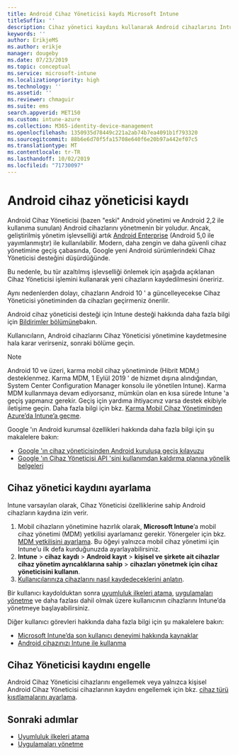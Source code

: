 ```yaml
---
title: Android Cihaz Yöneticisi kaydı Microsoft Intune
titleSuffix: ''
description: Cihaz yönetici kaydını kullanarak Android cihazlarını Intune 'a kaydetme.
keywords: ''
author: ErikjeMS
ms.author: erikje
manager: dougeby
ms.date: 07/23/2019
ms.topic: conceptual
ms.service: microsoft-intune
ms.localizationpriority: high
ms.technology: ''
ms.assetid: ''
ms.reviewer: chmaguir
ms.suite: ems
search.appverid: MET150
ms.custom: intune-azure
ms.collection: M365-identity-device-management
ms.openlocfilehash: 1350935d78449c221a2ab74b7ea4091b1f793320
ms.sourcegitcommit: 88b6e6d70f5fa15708e640f6e20b97a442ef07c5
ms.translationtype: MT
ms.contentlocale: tr-TR
ms.lasthandoff: 10/02/2019
ms.locfileid: "71730097"
---
```

# <a name="android-device-administrator-enrollment"></a>Android cihaz yöneticisi kaydı

Android Cihaz Yöneticisi (bazen "eski" Android yönetimi ve Android 2,2 ile kullanıma sunulan) Android cihazlarını yönetmenin bir yoludur. Ancak, geliştirilmiş yönetim işlevselliği artık [Android Enterprise](https://www.android.com/enterprise/management/) (Android 5,0 ile yayımlanmıştır) ile kullanılabilir. Modern, daha zengin ve daha güvenli cihaz yönetimine geçiş çabasında, Google yeni Android sürümlerindeki Cihaz Yöneticisi desteğini düşürdüğünde.

Bu nedenle, bu tür azaltılmış işlevselliği önlemek için aşağıda açıklanan Cihaz Yöneticisi işlemini kullanarak yeni cihazların kaydedilmesini öneririz.

Aynı nedenlerden dolayı, cihazların Android 10 ' a güncelleyecekse Cihaz Yöneticisi yönetiminden da cihazları geçirmeniz önerilir. 

Android cihaz yöneticisi desteği için Intune desteği hakkında daha fazla bilgi için [Bildirimler bölümüne](../fundamentals/whats-new.md#decreasing-support-for-android-device-administrator)bakın.

Kullanıcıların, Android cihazlarını Cihaz Yöneticisi yönetimine kaydetmesine hala karar verirseniz, sonraki bölüme geçin.  


> [!Note]  
> Android 10 ve üzeri, karma mobil cihaz yönetiminde (Hibrit MDM;) desteklenmez. Karma MDM, 1 Eylül 2019 ' de hizmet dışına alındığından, System Center Configuration Manager konsolu ile yönetilen Intune). Karma MDM kullanmaya devam ediyorsanız, mümkün olan en kısa sürede Intune 'a geçiş yapmanız gerekir. Geçiş için yardıma ihtiyacınız varsa destek ekibiyle iletişime geçin. Daha fazla bilgi için bkz. [Karma Mobil Cihaz Yönetiminden Azure’da Intune’a geçme](https://aka.ms/hybrid_notification).

Google 'ın Android kurumsal özellikleri hakkında daha fazla bilgi için şu makalelere bakın:
- [Google 'ın cihaz yöneticisinden Android kuruluşa geçiş kılavuzu](http://static.googleusercontent.com/media/android.com/en/enterprise/static/2016/pdfs/enterprise/Android-Enterprise-Migration-Bluebook_2019.pdf)
- [Google 'ın Cihaz Yöneticisi API 'sini kullanımdan kaldırma planına yönelik belgeleri](https://developers.google.com/android/work/device-admin-deprecation)


## <a name="set-up-device-administrator-enrollment"></a>Cihaz yönetici kaydını ayarlama

Intune varsayılan olarak, Cihaz Yöneticisi özelliklerine sahip Android cihazların kaydına izin verir.

1. Mobil cihazların yönetimine hazırlık olarak, **Microsoft Intune**’a mobil cihaz yönetimi (MDM) yetkilisi ayarlamanız gerekir. Yönergeler için bkz. [MDM yetkilisini ayarlama](../fundamentals/mdm-authority-set.md). Bu öğeyi yalnızca mobil cihaz yönetimi için Intune’u ilk defa kurduğunuzda ayarlayabilirsiniz.
2. **Intune** > **cihaz kaydı** > **Android kayıt** > **kişisel ve şirkete ait cihazlar cihaz yönetim ayrıcalıklarına sahip** > **cihazları yönetmek için cihaz yöneticisini kullanın**.
3. [Kullanıcılarınıza cihazlarını nasıl kaydedeceklerini anlatın](/intune-user-help/enroll-your-device-in-intune-android).  

Bir kullanıcı kaydolduktan sonra [uyumluluk ilkeleri atama](../protect/compliance-policy-create-android.md), [uygulamaları yönetme](../apps/app-management.md) ve daha fazlası dahil olmak üzere kullanıcının cihazlarını Intune’da yönetmeye başlayabilirsiniz.

Diğer kullanıcı görevleri hakkında daha fazla bilgi için şu makalelere bakın:
- [Microsoft Intune’da son kullanıcı deneyimi hakkında kaynaklar](../fundamentals/end-user-educate.md)
- [Android cihazınızı Intune ile kullanma](https://docs.microsoft.com/intune-user-help/using-your-android-device-with-intune)


## <a name="block-device-administrator-enrollment"></a>Cihaz Yöneticisi kaydını engelle
Android Cihaz Yöneticisi cihazlarını engellemek veya yalnızca kişisel Android Cihaz Yöneticisi cihazlarının kaydını engellemek için bkz. [cihaz türü kısıtlamalarını ayarlama](enrollment-restrictions-set.md).



## <a name="next-steps"></a>Sonraki adımlar
- [Uyumluluk ilkeleri atama](../protect/compliance-policy-create-android.md)
- [Uygulamaları yönetme](../apps/app-management.md)